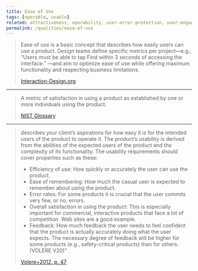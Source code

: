 ```yaml
---
title: Ease of Use
tags: [operable, usable]
related: attractiveness, operability, user-error-protection, user-engagement, user-experience, user-interface-aesthetics, user-assistance, usability
permalink: /qualities/ease-of-use
---
```



>Ease of use is a basic concept that describes how easily users can use a product. 
>Design teams define specific metrics per project—e.g., “Users must be able to tap Find within 3 seconds of accessing the interface.”
>—and aim to optimize ease of use while offering maximum functionality and respecting business limitations. 
>
>[Interaction-Design.org](https://www.interaction-design.org/literature/topics/ease-of-use)

<hr>

>A metric of satisfaction in using a product as established by one or more individuals using the product.
>
>[NIST Glossary](https://csrc.nist.gov/glossary/term/ease_of_use)

<hr>

> describes your client’s aspirations for how easy it is for the intended users of the product to operate it. The product’s usability is derived from the abilities of the expected users of the product and the complexity of its functionality.
>The usability requirements should cover properties such as these:
>
> * Efficiency of use: How quickly or accurately the user can use the product.
> * Ease of remembering: How much the casual user is expected to remember about using the product.
> * Error rates: For some products it is crucial that the user commits very few, or no, errors. 
> * Overall satisfaction in using the product: This is especially important for commercial, interactive products that face a lot of competition. Web sites are a good example. 
> * Feedback: How much feedback the user needs to feel confident that the product is actually accurately doing what the user expects. The necessary degree of feedback will be higher for some products (e.g., safety-critical products) than for others. (VOLERE V20)"
> 
>[Volere+2012, p. 47](/references/#volere)

